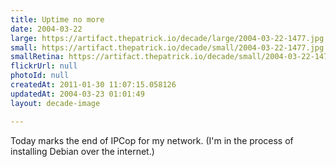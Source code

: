 ```yaml
---
title: Uptime no more
date: 2004-03-22
large: https://artifact.thepatrick.io/decade/large/2004-03-22-1477.jpg
small: https://artifact.thepatrick.io/decade/small/2004-03-22-1477.jpg
smallRetina: https://artifact.thepatrick.io/decade/small/2004-03-22-1477@2x.jpg
flickrUrl: null
photoId: null
createdAt: 2011-01-30 11:07:15.058126
updatedAt: 2004-03-23 01:01:49
layout: decade-image

---
```

Today marks the end of IPCop for my network. (I'm in the process of installing Debian over the internet.)

